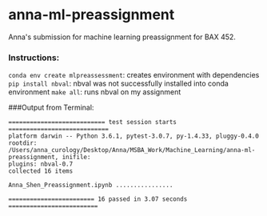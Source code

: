 # anna-ml-preassignment

Anna's submission for machine learning preassignment for BAX 452.


### Instructions:
`conda env create mlpreassessment`: creates environment with dependencies
`pip install nbval`: nbval was not successfully installed into conda environment
`make all`: runs nbval on my assignment


###Output from Terminal:
```
=========================== test session starts ============================
platform darwin -- Python 3.6.1, pytest-3.0.7, py-1.4.33, pluggy-0.4.0
rootdir: /Users/anna_curology/Desktop/Anna/MSBA_Work/Machine_Learning/anna-ml-preassignment, inifile:
plugins: nbval-0.7
collected 16 items 

Anna_Shen_Preassignment.ipynb ................

======================== 16 passed in 3.07 seconds =========================
```

